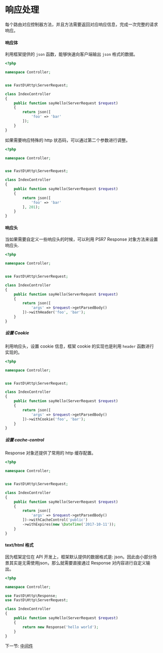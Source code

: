 # 响应处理

每个路由对应控制器方法，并且方法需要返回对应响应信息，完成一次完整的请求响应。

#### 响应体

利用框架提供的 `json` 函数，能够快速向客户端输出 `json` 格式的数据。

```php
<?php

namespace Controller;


use FastD\Http\ServerRequest;

class IndexController
{
    public function sayHello(ServerRequest $request)
    {
        return json([
            'foo' => 'bar'
        ]);
    }
}
```

如果需要响应特殊的 http 状态码，可以通过第二个参数进行调整。

```php
<?php

namespace Controller;


use FastD\Http\ServerRequest;

class IndexController
{
    public function sayHello(ServerRequest $request)
    {
        return json([
            'foo' => 'bar'
        ], 201);
    }
}
```

#### 响应头

当如果需要自定义一些响应头的时候，可以利用 PSR7 Response 对象方法来设置响应头.

```php
<?php

namespace Controller;


use FastD\Http\ServerRequest;

class IndexController
{
    public function sayHello(ServerRequest $request)
    {
        return json([
            'args' => $request->getParsedBody()
        ])->withHeader('foo', 'bar');
    }
}
```

##### 设置 Cookie

利用响应头，设置 cookie 信息，框架 cookie 的实现也是利用 `header` 函数进行实现的。

```php
<?php

namespace Controller;


use FastD\Http\ServerRequest;

class IndexController
{
    public function sayHello(ServerRequest $request)
    {
        return json([
            'args' => $request->getParsedBody()
        ])->withCookie('foo', 'bar');
    }
}
``` 

##### 设置 cache-control

Response 对象还提供了常用的 http 缓存配置。

```php
<?php

namespace Controller;


use FastD\Http\ServerRequest;

class IndexController
{
    public function sayHello(ServerRequest $request)
    {
        return json([
            'args' => $request->getParsedBody()
        ])->withCacheControl('public')
        ->withExpires(new \DateTime('2017-10-11'));
    }
}
```

#### text/html 格式

因为框架定位在 API 开发上，框架默认提供的数据格式是: json。因此由小部分场景其实是无需使用json，那么就需要直接通过 Response 对内容进行自定义输出。

```php
<?php

namespace Controller;

use FastD\Http\Response;
use FastD\Http\ServerRequest;

class IndexController
{
    public function sayHello(ServerRequest $request)
    {
        return new Response('hello world');
    }
}
```

下一节: [中间件](zh-cn/3.2/basic/2-5-middleware.md)